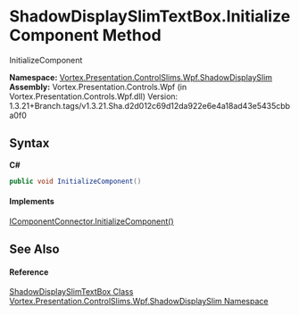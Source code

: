 # ShadowDisplaySlimTextBox.InitializeComponent Method 
 

InitializeComponent

**Namespace:**&nbsp;<a href="N_Vortex_Presentation_ControlSlims_Wpf_ShadowDisplaySlim.md">Vortex.Presentation.ControlSlims.Wpf.ShadowDisplaySlim</a><br />**Assembly:**&nbsp;Vortex.Presentation.Controls.Wpf (in Vortex.Presentation.Controls.Wpf.dll) Version: 1.3.21+Branch.tags/v1.3.21.Sha.d2d012c69d12da922e6e4a18ad43e5435cbba0f0

## Syntax

**C#**<br />
``` C#
public void InitializeComponent()
```


#### Implements
<a href="https://docs.microsoft.com/dotnet/api/system.windows.markup.icomponentconnector.initializecomponent#System_Windows_Markup_IComponentConnector_InitializeComponent" target="_blank">IComponentConnector.InitializeComponent()</a><br />

## See Also


#### Reference
<a href="T_Vortex_Presentation_ControlSlims_Wpf_ShadowDisplaySlim_ShadowDisplaySlimTextBox.md">ShadowDisplaySlimTextBox Class</a><br /><a href="N_Vortex_Presentation_ControlSlims_Wpf_ShadowDisplaySlim.md">Vortex.Presentation.ControlSlims.Wpf.ShadowDisplaySlim Namespace</a><br />